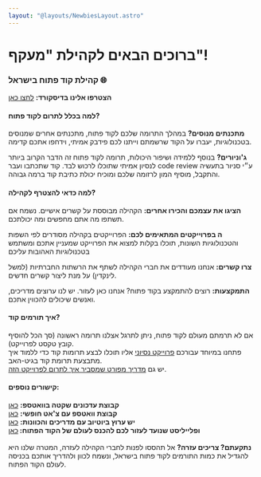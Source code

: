 ```yaml
---
layout: "@layouts/NewbiesLayout.astro"
---
```


<h1>ברוכים הבאים לקהילת "מעקף"!</h1>
<h3>קהילת קוד פתוח בישראל 🌐</h3>

<b>הצטרפו אלינו בדיסקורד:</b> <a target= "_blank" href="https://discord.gg/WxqmcKfD5R">לחצו כאן</a>

<h4>למה בכלל לתרום לקוד פתוח?</h4>

<b>מתכנתים מנוסים?</b> במהלך התרומה שלכם לקוד פתוח, מתכנתים אחרים שמנוסים בטכנולוגיות, יעברו על הקוד שרשמתם וייתנו לכם פידבק אמיתי, וידחפו אתכם קדימה.

<b>ג'וניורים?</b> בנוסף ללמידה ושיפור היכולות, תרומה לקוד פתוח זה הדבר הקרוב ביותר לנסיון אמיתי שתוכלו לרכוש לבד. קוד שתכתבו ועבר code review ע״י סניור בתעשיה והתקבל, מוסיף המון לרזומה שלכם ומוכיח יכולת כתיבת קוד ברמה גבוהה.

<h4>למה כדאי להצטרף לקהילה?</h4>

<b>הציגו את עצמכם והכירו אחרים:</b> הקהילה מבוססת על קשרים אישיים. נשמח אם תשתפו מה אתם מחפשים ומה יכולתכם.

<b>ה בפרוייקטים המתאימים לכם:</b> הפרוייקטים בקהילה מסודרים לפי השפות והטכנולוגיות השונות, תוכלו בקלות למצוא את הפרוייקט שמעניין אתכם ומשתמש בטכנולוגיות האהובות עליכם

<b>צרו קשרים:</b> אנחנו מעודדים את חברי הקהילה לשתף את הרשתות החברתיות (למשל לינקדין) על מנת ליצור קשרים חדשים.

<b>התמקצעות:</b> רוצים להתמקצע בקוד פתוח? אנחנו כאן לעזור. יש לנו ערוצים מדריכים, ואנשים שיכולים להכווין אתכם.

<h4>איך תורמים קוד?</h4>

אם לא תרמתם מעולם לקוד פתוח, ניתן לתרגל אצלנו תרומה ראשונה (סך הכל להוסיף קובץ טקסט לפרוייקט).<br>
פתחנו במיוחד עבורכם [פרוייקט נסיוני](https://github.com/UrielOfir/os-practice) אליו תוכלו לבצע תרומות קוד כדי ללמוד איך מתבצעת תרומת קוד בגיט-האב.
<br>
יש גם [מדריך מפורט שמסביר איך לתרום לפרוייקט הזה](https://github.com/UrielOfir/os-practice).

<h4>קישורים נוספים:</h4>
<b>קבוצת עדכונים שקטה בוואטספ:</b> <a target= "_blank" href="https://chat.whatsapp.com/CCFkZwKn3oD8kJoRLms7ts">כאן</a><br>
<b>קבוצת וואטספ עם צ'אט חופשי:</b> <a target= "_blank" href="https://chat.whatsapp.com/E5a59DtSaHNBwnczxVW1FY">כאן</a><br>
<b>יש ערוץ ביוטיוב עם מדריכים והכוונות:</b> <a target= "_blank" href="https://www.youtube.com/@maakaf-os">כאן</a><br>
<b>ופלייליסט שנועד לעזור לכם להכנס לעולם של הקוד הפתוח: </b> <a target= "_blank" href="https://youtube.com/playlist?list=PLFP8kbJw2mot-6WSKS3_4Fmmx-30w6-tj">כאן</a>
<br>
<br>
<b>נתקעתם? צריכים עזרה?</b>
אל תהססו לפנות לחברי הקהילה לעזרה, המטרה שלנו היא להגדיל את כמות התורמים לקוד פתוח בישראל, ונשמח לכוון ולהדריך אותכם בכניסה לעולם הקוד הפתוח.

